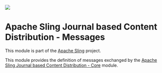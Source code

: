 [<img src="https://sling.apache.org/res/logos/sling.png"/>](https://sling.apache.org)

# Apache Sling Journal based Content Distribution - Messages

This module is part of the [Apache Sling](https://sling.apache.org) project.

This module provides the definition of messages exchanged by the [Apache Sling Journal based Content Distribution - Core](https://github.com/apache/sling-org-apache-sling-distribution-journal) module.